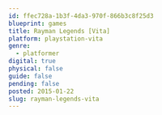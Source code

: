 ```yaml
---
id: ffec728a-1b3f-4da3-970f-866b3c8f25d3
blueprint: games
title: Rayman Legends [Vita]
platform: playstation-vita
genre:
  - platformer
digital: true
physical: false
guide: false
pending: false
posted: 2015-01-22
slug: rayman-legends-vita
---
```


